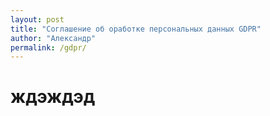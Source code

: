 ```yaml
---
layout: post
title: "Соглашение об оработке персональных данных GDPR"
author: "Александр"
permalink: /gdpr/
---
```


# ждэждэд
